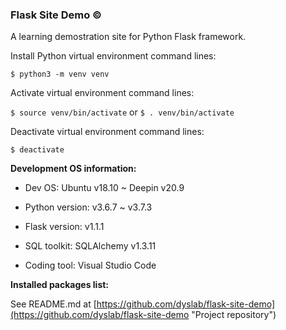 ### **Flask Site Demo &copy;**

A learning demostration site for Python Flask framework.

Install Python virtual environment command lines:

`$ python3 -m venv venv`

Activate virtual environment command lines:

`$ source venv/bin/activate` or `$ . venv/bin/activate`

Deactivate virtual environment command lines:

`$ deactivate`


**Development OS information:**

- Dev OS: Ubuntu v18.10 ~ Deepin v20.9

- Python version: v3.6.7 ~ v3.7.3

- Flask version: v1.1.1

- SQL toolkit: SQLAlchemy v1.3.11

- Coding tool: Visual Studio Code

**Installed packages list:**

See README.md at [https://github.com/dyslab/flask-site-demo](https://github.com/dyslab/flask-site-demo "Project repository")
